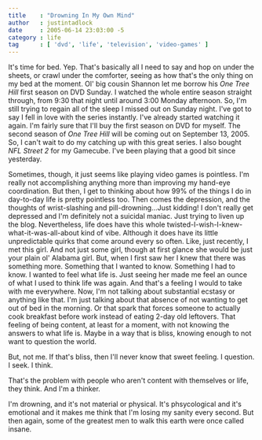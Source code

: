 ```yaml
---
title    : "Drowning In My Own Mind"
author   : justintadlock
date     : 2005-06-14 23:03:00 -5
category : life
tag      : [ 'dvd', 'life', 'television', 'video-games' ]
---
```


It's time for bed.  Yep.  That's basically all I need to say and hop on under the sheets, or crawl under the comforter, seeing as how that's the only thing on my bed at the moment.  Ol' big cousin Shannon let me borrow his <em> One Tree Hill</em> first season on DVD Sunday.  I watched the whole entire season straight through, from 9:30 that night until around 3:00 Monday afternoon.  So, I'm still trying to regain all of the sleep I missed out on Sunday night.  I've got to say I fell in love with the series instantly.  I've already started watching it again.  I'm fairly sure that I'll buy the first season on  DVD for myself.  The second season of <em> One Tree Hill</em> will be coming out on September 13, 2005.  So, I can't wait to do my catching up with this great series.  I also bought <em> NFL Street 2</em> for my Gamecube.  I've been playing that a good bit since yesterday.

Sometimes, though, it just seems like playing video games is pointless.  I'm really not accomplishing anything more than improving my hand-eye coordination.  But then, I get to thinking about how 99% of the things I do in day-to-day life is pretty pointless too.  Then comes the depression, and the thoughts of wrist-slashing and pill-drowning...Just kidding!  I don't really get depressed and I'm definitely not a suicidal maniac.  Just trying to liven up the blog.  Nevertheless, life does have this whole twisted-I-wish-I-knew-what-it-was-all-about kind of vibe.  Although it does have its little unpredictable quirks that come around every so often.  Like, just recently, I met this girl.  And not just some girl, though at first glance she would be just your plain ol' Alabama girl.  But, when I first saw her I knew that there was something more.  Something that I wanted to know.  Something I had to know.  I wanted to feel what life is.  Just seeing her made me feel an ounce of what I used to think life was again.  And that's a feeling I would to take with me everywhere.  Now, I'm not talking about substantial ecstasy or anything like that.  I'm just talking about that absence of not wanting to get out of bed in the morning.  Or that spark that forces someone to actually cook breakfast before work instead of eating 2-day old leftovers.  That feeling of being content, at least for a moment, with not knowing the answers to what life is.  Maybe in a way that is bliss, knowing enough to not want to question the world.

But, not me.  If that's bliss, then I'll never know that sweet feeling.  I question.  I seek.  I think.

That's the problem with people who aren't content with themselves or life, they think.  And I'm a thinker.

I'm drowning, and it's not material or physical.  It's phsycological and it's emotional and it makes me think that I'm losing my sanity every second.  But then again, some of the greatest men to walk this earth were once called insane.
